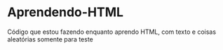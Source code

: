 # Aprendendo-HTML
<p>Código que estou fazendo enquanto aprendo HTML, com texto e coisas aleatórias somente para teste</p>
